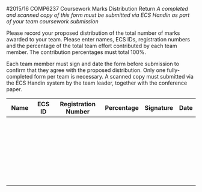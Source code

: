 #2015/16 COMP6237 Coursework Marks Distribution Return
*A completed and scanned copy of this form must be submitted via ECS Handin as part of your team coursework submission*

Please record your proposed distribution of the total number of marks awarded to your team. Please enter names, ECS IDs, registration numbers and the percentage of the total team effort contributed by each team member. The contribution percentages must total 100%.

Each team member must sign and date the form before submission to confirm that they agree with the proposed distribution. Only one fully-completed form per team is necessary. A scanned copy must submitted via the ECS Handin system by the team leader, together with the conference paper.

 Name                                                                           | ECS ID | Registration Number | Percentage | Signature | Date
--------------------------------------------------------------------------------|--------|---------------------|------------|-----------|------
 &nbsp;&nbsp;&nbsp;&nbsp;&nbsp;&nbsp;&nbsp;&nbsp;&nbsp;&nbsp;&nbsp;&nbsp;&nbsp; |        |                     |            |           |      
 &nbsp;&nbsp;&nbsp;&nbsp;&nbsp;&nbsp;&nbsp;&nbsp;&nbsp;&nbsp;&nbsp;&nbsp;&nbsp; |        |                     |            |           |      
 &nbsp;&nbsp;&nbsp;&nbsp;&nbsp;&nbsp;&nbsp;&nbsp;&nbsp;&nbsp;&nbsp;&nbsp;&nbsp; |        |                     |            |           |      
 &nbsp;&nbsp;&nbsp;&nbsp;&nbsp;&nbsp;&nbsp;&nbsp;&nbsp;&nbsp;&nbsp;&nbsp;&nbsp; |        |                     |            |           |      
 &nbsp;&nbsp;&nbsp;&nbsp;&nbsp;&nbsp;&nbsp;&nbsp;&nbsp;&nbsp;&nbsp;&nbsp;&nbsp; |        |                     |            |           |      
 &nbsp;&nbsp;&nbsp;&nbsp;&nbsp;&nbsp;&nbsp;&nbsp;&nbsp;&nbsp;&nbsp;&nbsp;&nbsp; |        |                     |            |           |      
 &nbsp;&nbsp;&nbsp;&nbsp;&nbsp;&nbsp;&nbsp;&nbsp;&nbsp;&nbsp;&nbsp;&nbsp;&nbsp; |        |                     |            |           |      

